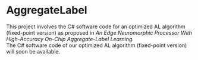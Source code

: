 # AggregateLabel

This project involves the C# software code for an optimized AL algorithm (fixed-point version) as proposed in *An Edge Neuromorphic Processor With High-Accuracy On-Chip Aggregate-Label Learning*.<br />
The C# software code of our optimized AL algorithm (fixed-point version) will soon be available.
